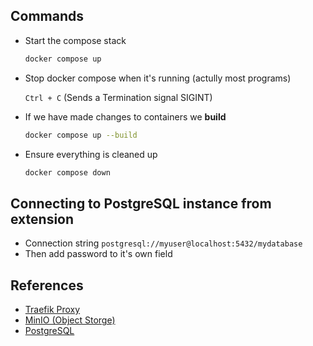 ## Commands

- Start the compose stack

  ```sh
  docker compose up
  ````

- Stop docker compose when it's running (actully most programs)

  `Ctrl + C` (Sends a Termination signal SIGINT)

- If we have made changes to containers we **build**
  
  ```sh
  docker compose up --build
  ````

- Ensure everything is cleaned up

  ```sh
  docker compose down
  ````

## Connecting to PostgreSQL instance from extension

- Connection string `postgresql://myuser@localhost:5432/mydatabase`
- Then add password to it's own field

## References

- [Traefik Proxy](https://doc.traefik.io/)
- [MinIO (Object Storge)](https://min.io/)
- [PostgreSQL](https://hub.docker.com/r/bitnami/postgresql)
